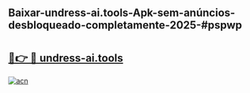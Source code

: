 ## Baixar-undress-ai.tools-Apk-sem-anúncios-desbloqueado-completamente-2025-#pspwp

# <h2><a href="https://ainizakaria.my?title=undress-ai.tools&ref=22M">🔗👉 🔴 undress-ai.tools</a></h2>

[![acn](https://github.com/user-attachments/assets/0f9c940e-d8b0-45ae-aac7-cd30a18b3e1c)](https://ainizakaria.my?title=undress-ai.tools&ref=22M)

